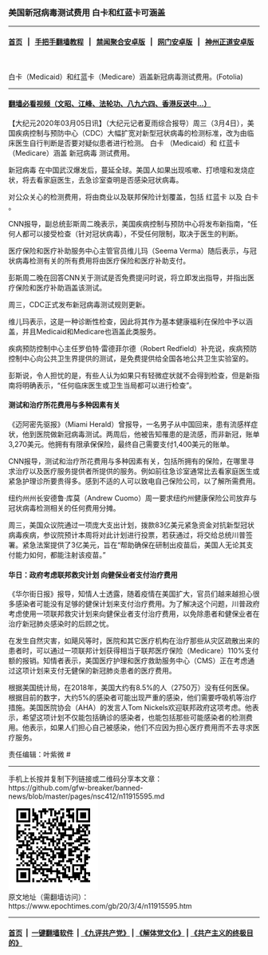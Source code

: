 ### 美国新冠病毒测试费用 白卡和红蓝卡可涵盖
------------------------

#### [首页](https://github.com/gfw-breaker/banned-news/blob/master/README.md) &nbsp;&nbsp;|&nbsp;&nbsp; [手把手翻墙教程](https://github.com/gfw-breaker/guides/wiki) &nbsp;&nbsp;|&nbsp;&nbsp; [禁闻聚合安卓版](https://github.com/gfw-breaker/bn-android) &nbsp;&nbsp;|&nbsp;&nbsp; [网门安卓版](https://github.com/oGate2/oGate) &nbsp;&nbsp;|&nbsp;&nbsp; [神州正道安卓版](https://github.com/SzzdOgate/update) 



<div><img alt="" class="aligncenter wp-post-image" src="https://i.epochtimes.com/assets/uploads/2016/10/20161018_medicare-600x400.jpg"/>
<div class="red16 caption">
 <p>
  白卡（Medicaid）和红蓝卡（Medicare）涵盖新冠病毒测试费用。(Fotolia)
 </p>
</div>
</div><hr/>

#### [翻墙必看视频（文昭、江峰、法轮功、八九六四、香港反送中...）](https://github.com/gfw-breaker/banned-news/blob/master/pages/link3.md)

<div><p>
 【大纪元2020年03月05日讯】（大纪元记者夏雨综合报导）周三（3月4日），美国疾病控制与预防中心（CDC）大幅扩宽对新型冠状病毒的检测标准，改为由临床医生自行判断是否要对疑似患者进行检测。
 <ok href="https://www.epochtimes.com/gb/tag/%E7%99%BD%E5%8D%A1.html">
  白卡
 </ok>
 （Medicaid）和
 <ok href="https://www.epochtimes.com/gb/tag/%E7%BA%A2%E8%93%9D%E5%8D%A1.html">
  红蓝卡
 </ok>
 （Medicare）涵盖
 <ok href="https://www.epochtimes.com/gb/tag/%E6%96%B0%E5%86%A0%E7%97%85%E6%AF%92.html">
  新冠病毒
 </ok>
 测试费用。
</p>
<p>
 <ok href="https://www.epochtimes.com/gb/tag/%E6%96%B0%E5%86%A0%E7%97%85%E6%AF%92.html">
  新冠病毒
 </ok>
 在中国武汉爆发后，蔓延全球。美国人如果出现咳嗽、打喷嚏和发烧症状，将去看家庭医生，去急诊室查明是否感染冠状病毒。
</p>
<p>
 对公众关心的检测费用，将由商业以及联邦保险计划覆盖，包括
 <ok href="https://www.epochtimes.com/gb/tag/%E7%BA%A2%E8%93%9D%E5%8D%A1.html">
  红蓝卡
 </ok>
 以及
 <ok href="https://www.epochtimes.com/gb/tag/%E7%99%BD%E5%8D%A1.html">
  白卡
 </ok>
 。
</p>
<p>
 CNN报导，副总统彭斯周二晚表示，美国疾病控制与预防中心将发布新指南，“任何人都可以接受检查（针对冠状病毒），不受任何限制，取决于医生的判断。
</p>
<p>
 医疗保险和医疗补助服务中心主管官员维儿玛（Seema Verma）随后表示，与冠状病毒检测有关的所有费用将由医疗保险和医疗补助支付。
</p>
<p>
 彭斯周二晚在回答CNN关于测试是否免费提问时说，将立即发出指导，并指出医疗保险和医疗补助涵盖该测试。
</p>
<p>
 周三，CDC正式发布新冠病毒测试规则更新。
</p>
<p>
 维儿玛表示，这是一种诊断性检查，因此将其作为基本健康福利在保险中予以涵盖，并且Medicaid和Medicare也涵盖此类服务。
</p>
<p>
 疾病预防控制中心主任罗伯特·雷德菲尔德（Robert Redfield）补充说，疾病预防控制中心向公共卫生界提供的测试，是免费提供给全国各地公共卫生实验室的。
</p>
<p>
 彭斯说，令人担忧的是，有些人认为如果只有轻微症状就不会得到检查，但是新指南将明确表示，“任何临床医生或卫生当局都可以进行检查”。
</p>
<h4>
 测试和治疗所花费用与多种因素有关
</h4>
<p>
 《迈阿密先驱报》（Miami Herald）曾报导，一名男子从中国回来，患有流感样症状，他到医院做新冠病毒测试。两周后，他被告知罹患的是流感，而非新冠，账单3,270美元。他拥有有限承保保险，最终自己需要支付1,400美元的账单。
</p>
<p>
 CNN报导，测试和治疗所花费用与多种因素有关，包括所拥有的保险，在哪里寻求治疗以及医疗服务提供者所提供的服务。例如前往急诊室通常比去看家庭医生或紧急护理诊所要贵得多。感到不适的人可以致电自己保险公司，以了解所需费用。
</p>
<p>
 纽约州州长安德鲁·库莫（Andrew Cuomo）周一要求纽约州健康保险公司放弃与冠状病毒检测相关的任何费用分摊。
</p>
<p>
 周三，美国众议院通过一项庞大支出计划，拨款83亿美元紧急资金对抗新型冠状病毒疾病，参议院预计本周将对此计划进行投票，若获通过，将交给总统川普签署。紧急法案提供了3亿美元，旨在“帮助确保在研制出疫苗后，美国人无论其支付能力如何，都能注射该疫苗。”
</p>
<h4>
 华日：政府考虑联邦救灾计划 向健保业者支付治疗费用
</h4>
<p>
 《华尔街日报》报导，知情人士透露，随着疫情在美国扩大，官员们越来越担心很多感染者可能没有足够的健保计划来支付治疗费用。为了解决这个问题，川普政府考虑使用一项联邦救灾计划来向健保业者支付治疗费用，以免除患者和健保业者在治疗新冠肺炎感染时的后顾之忧。
</p>
<p>
 在发生自然灾害，如飓风等时，医院和其它医疗机构在治疗那些从灾区疏散出来的患者时，可以通过一项联邦计划获得相当于联邦医疗保险（Medicare）110%支付额的报销。知情者表示，美国医疗护理和医疗救助服务中心（CMS）正在考虑通过这项计划来支付无健保的新冠肺炎患者的医疗费用。
</p>
<p>
 根据美国统计局，在2018年，美国大约有8.5%的人（2750万）没有任何医保。根据目前的数字，大约5%的感染者可能出现严重的感染，他们需要呼吸机等治疗措施。美国医院协会（AHA）的发言人Tom Nickels欢迎联邦政府这项考虑。他表示，希望这项计划不仅能包括确诊的感染者，也能包括那些可能感染者的检测费用。他表示，如果人们担心自己被感染，他们不应因为担心医疗费用而不去寻求医疗服务。
</p>
<p>
 责任编辑：叶紫微 #
</p>
</div>
<hr/>
手机上长按并复制下列链接或二维码分享本文章：<br/>
https://github.com/gfw-breaker/banned-news/blob/master/pages/nsc412/n11915595.md <br/>
<a href='https://github.com/gfw-breaker/banned-news/blob/master/pages/nsc412/n11915595.md'><img src='https://github.com/gfw-breaker/banned-news/blob/master/pages/nsc412/n11915595.md.png'/></a> <br/>
原文地址（需翻墙访问）：https://www.epochtimes.com/gb/20/3/4/n11915595.htm


------------------------
#### [首页](https://github.com/gfw-breaker/banned-news/blob/master/README.md) &nbsp;|&nbsp; [一键翻墙软件](https://github.com/gfw-breaker/nogfw/blob/master/README.md) &nbsp;| [《九评共产党》](https://github.com/gfw-breaker/9ping.md/blob/master/README.md#九评之一评共产党是什么) | [《解体党文化》](https://github.com/gfw-breaker/jtdwh.md/blob/master/README.md) | [《共产主义的终极目的》](https://github.com/gfw-breaker/gczydzjmd.md/blob/master/README.md)


<img src='http://gfw-breaker.win/banned-news/pages/nsc412/n11915595.md' width='0px' height='0px'/>